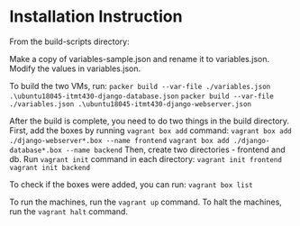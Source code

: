 # Installation Instruction

From the build-scripts directory:

Make a copy of variables-sample.json and rename it to variables.json.
Modify the values in variables.json.

To build the two VMs, run:
`packer build --var-file ./variables.json .\ubuntu18045-itmt430-django-database.json`
`packer build --var-file ./variables.json .\ubuntu18045-itmt430-django-webserver.json`

After the build is complete, you need to do two things in the build directory.
First, add the boxes by running `vagrant box add` command:
`vagrant box add ./django-webserver*.box --name frontend`
`vagrant box add ./django-database*.box --name backend`
Then, create two directories - frontend and db. Run `vagrant init` command in each directory:
`vagrant init frontend`
`vagrant init backend`

To check if the boxes were added, you can run:
`vagrant box list`

To run the machines, run the `vagrant up` command.
To halt the machines, run the `vagrant halt` command.
